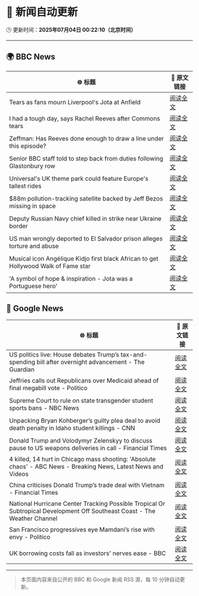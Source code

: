 # 🧠 新闻自动更新

🕒 更新时间：**2025年07月04日 00:22:10（北京时间）**

---

## 🌍 BBC News

| 🌐 标题 | 🔗 原文链接 |
|--------|-------------|
| Tears as fans mourn Liverpool's Jota at Anfield | [阅读全文](https://www.bbc.com/news/articles/c1dnxwl3513o) |
| I had a tough day, says Rachel Reeves after Commons tears | [阅读全文](https://www.bbc.com/news/articles/ce8z3lgkd8eo) |
| Zeffman: Has Reeves done enough to draw a line under this episode? | [阅读全文](https://www.bbc.com/news/articles/cpd1jw1d645o) |
| Senior BBC staff told to step back from duties following Glastonbury row | [阅读全文](https://www.bbc.com/news/articles/czjkmlj1348o) |
| Universal's UK theme park could feature Europe's tallest rides | [阅读全文](https://www.bbc.com/news/articles/c5yplvrvx0vo) |
| $88m pollution-tracking satellite backed by Jeff Bezos missing in space | [阅读全文](https://www.bbc.com/news/articles/clynre7leyjo) |
| Deputy Russian Navy chief killed in strike near Ukraine border | [阅读全文](https://www.bbc.com/news/articles/cz7l1zd8e8ro) |
| US man wrongly deported to El Salvador prison alleges torture and abuse | [阅读全文](https://www.bbc.com/news/articles/cgq7nxkpkp4o) |
| Musical icon Angélique Kidjo first black African to get Hollywood Walk of Fame star | [阅读全文](https://www.bbc.com/news/articles/cqx2g5znggpo) |
| 'A symbol of hope & inspiration - Jota was a Portuguese hero' | [阅读全文](https://www.bbc.com/sport/football/articles/cd97j3y047po) |

## 📰 Google News

| 🌐 标题 | 🔗 原文链接 |
|--------|-------------|
| US politics live: House debates Trump’s tax-and-spending bill after overnight advancement - The Guardian | [阅读全文](https://news.google.com/rss/articles/CBMilgFBVV95cUxOSDBmQVlxdlB2UlZ2bXpmc3ZrcUVxNkhjdEtlY2tCZE1pdjYxdWJPWXNKc2FZUVhjT0tUY2ZtVTREQnRHN2ZqNzcwczZ4TnE4THVoTjBNX0hWNl9RdklwY0VrOUxESE8tWE9nUkpHVDZtZXY5dmVvakI4MGktaHZSc2hVNnBvMERvMWZnakROVWJESnpLOHc?oc=5) |
| Jeffries calls out Republicans over Medicaid ahead of final megabill vote - Politico | [阅读全文](https://news.google.com/rss/articles/CBMivAFBVV95cUxPUkhVNVBuY1dDWnhWdnVTc3pVb2Ffc1I3V3ROWUI3eXNkcS11NUJYN2Z5ckZaN2ZJamhOT0VxSzRzeHhVNVR0aFBGRmtTc092RnVVcDF0R2F6NnhrWEpVQkpqanloVUFFUF84N0xkMFpsXzRlODBxakFFY1dvcEI1YWVjWDNaRzdLdXY3OG80OEJDMTdRNnlqY1V6a0k3d3RIZW05c1A2Mld6LTdISnl1VFEtUXBaY21XS1gzSQ?oc=5) |
| Supreme Court to rule on state transgender student sports bans - NBC News | [阅读全文](https://news.google.com/rss/articles/CBMitAFBVV95cUxOdHNyMjZoTEFVMlVKLXJac193cU9RSjZIN04ydmlBRW5oTHdrNW9FSVFRVmlSVjUzeFdOd0RnLTlKWVNCMzBfUW54OGh0cTctZ3l1M2VrOGRpaER5T0xkNWpMdy05QVBNbWRob3ItNmNwQ3lRZTl2aDR0UGxFdE9xUkNfQVFVZ09zT3FLNk5fTmhLZkt4M2syOXBucDBEWlpSYUtuZG5aUEFtdkhLNDI5R1dCZzQ?oc=5) |
| Unpacking Bryan Kohberger’s guilty plea deal to avoid death penalty in Idaho student killings - CNN | [阅读全文](https://news.google.com/rss/articles/CBMigwFBVV95cUxNMTZNQ2JPRU1Dd09Zd3h4bVNLakNxelFtdy1zSmZiZEg5ek5WTi1pZlZ2UzRDNHVoWnN2OGlWYkhpSV9qazRFYU5EdHdnY21SMGx6a0NNRUFuc19lQjhCQ1g0RUppMktrbGVod0ZISlFYMWVHOWl1RFptMGhNRl9HT1JMY9IBiAFBVV95cUxNNmI0dUxWYnYxZ1ZnNWxmS1JTeGpGanpmVnVJbFlqOEp4Q2lmZjVBWHlYZ0ZnS1hhVFBBMV9BZFlVTEZQNXhadVo5X3NJMUdpdnBIeUp2cTFBaVY4cVltcVFjeTZfZ1VCWDNaczZ5M01FcWNmVzZ4SnZTNW12Q1hOc1lLZXNkTEt1?oc=5) |
| Donald Trump and Volodymyr Zelenskyy to discuss pause to US weapons deliveries in call - Financial Times | [阅读全文](https://news.google.com/rss/articles/CBMicEFVX3lxTE1mN1NSOWhmeVlreWxPVzRNUE03Ml9PeFJ2N1pfa0dYWXVsRXlJT0ZYUkhRVDlicXB6SV9WamV5UzQxclR6NUdZVmRram1sY29Qc25oUTVRSHNibjlsbWFtTWljd2pJeFl2dDcwNE9DY2E?oc=5) |
| 4 killed, 14 hurt in Chicago mass shooting: 'Absolute chaos' - ABC News - Breaking News, Latest News and Videos | [阅读全文](https://news.google.com/rss/articles/CBMilgFBVV95cUxOUEQxeWlLV2FiOXNaUjJLbU5IME0taGRxejFNUzgxZEdqU01PTG81OUNKSDFQenQ4Y1ZuN1M5ZTJPWVNNWlplU1VUTl9LWEpaRE9yQ0RFeE1YNHF1MFctV1l4dnZMbnZ5SUd2SFU2X0kwZlFENFE4TkpBS1BRNFFOeUI1bVdBY2Y3VEVxZE1tMF9lWGp5bmfSAZsBQVVfeXFMUFJpRmpsQXJsUTJ5NWllVXJMWXYtSXdKQlhrLTR2MmZCYXVHZUdqVlFOcFRPM3hvbkpYWERYUDhaeVhTWXFEQWxUeW05OWp3Zm9nZ0hBYl9QNUZhOVdHZ2Z0S0k2cVZIdHB3MTI5U0lSa3VMNXBpSUhGRkJyYmN6UTNLNlhmQzVOelhhcjJiTmRVRk16UWJ5bnRGNlE?oc=5) |
| China criticises Donald Trump’s trade deal with Vietnam - Financial Times | [阅读全文](https://news.google.com/rss/articles/CBMicEFVX3lxTE11WUxVM1p3SnJ2VlUwUVB4STB5VTN4U2pMNFJKTWhxRE82WGJ6Z1ZNQi1DMEp6VDg4NVVqRGFhOUczcktxTGo3ZUdycW9XQmR1OEg3NVhJSkZnZzJCNHFBRVZRRXNWd1V5cG54ajZkZGc?oc=5) |
| National Hurricane Center Tracking Possible Tropical Or Subtropical Development Off Southeast Coast - The Weather Channel | [阅读全文](https://news.google.com/rss/articles/CBMitAFBVV95cUxPZnduTDZNSnRvTmdPUmFPT3lQcld2dE9IaUYxZ0pKbGRURUwtcE1NNUY2c0lMUHFTMHhUTFN4Ym9uYnlvVVBOODZ6TnRHd1Axc09vTmlLSVoybTh2YzRoTTRQWklvN1Jka0xKM01Fb200ajNBUFZvX29KbzQxeThpbkpxdTdITXFPUmdzeW9uVGg2MHBkOUJDYm5ESTJoeTJDaFE0eHBfTWlpMS1mOUNpeVBiX2Y?oc=5) |
| San Francisco progressives eye Mamdani’s rise with envy - Politico | [阅读全文](https://news.google.com/rss/articles/CBMipwFBVV95cUxNR0ZUTGl4N29OekJIcUg1NWZFeUdiTlY0YVlCSWxzeFFGYW0xOGpzajdIaUFaREpTdVJvczNjUGk5NmZSc2pWbWxyUHdIUXM5UDFRWWNWN1V6dnZHYjF6dUY4WGZYcmhlU2ZnYlVCSjFqSDNNOGpTcEw0RHpPMldmQW91TmFDcjFidUJ5UVpKZFY4VnhVT000XzdFLW52M3dzRDFkNnFSYw?oc=5) |
| UK borrowing costs fall as investors' nerves ease - BBC | [阅读全文](https://news.google.com/rss/articles/CBMiWkFVX3lxTE1sLTU5LUxVaXFiQUllRXdmN1VpSEJmSVR2ckNWSFA4R094Mng0TVpJcHNBLVV0WjlPb3RsdUFSRDBPNW0wTlpfUE5SX2Q0bUJsTGdfbGF2MFV6UdIBX0FVX3lxTFBfT08yOFpFZDVEdmMxLWE5WjROUlFrcDA0cDlsNlRtREhXOGtjN0FpNlF1N0JRRVdKS3JuNFFzNzdxQ1Y4TnZWaFVvaVZTeG1qWXBPREdkZnlsM0w5MDlz?oc=5) |

---
> 本页面内容来自公开的 BBC 和 Google 新闻 RSS 源，每 10 分钟自动更新。